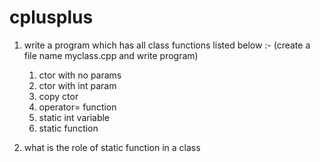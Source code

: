 # cplusplus
1) write a program which has all class functions listed below :-  (create a file name myclass.cpp and write program)
   1) ctor with no params
   2) ctor with int param
   3) copy ctor
   5) operator= function
   6) static int variable
   7) static function
     
2) what is the role of static function in a class
